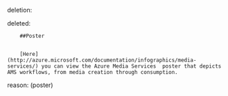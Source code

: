 deletion:

deleted:

		##Poster
		
		
		[Here](http://azure.microsoft.com/documentation/infographics/media-services/) you can view the Azure Media Services  poster that depicts AMS workflows, from media creation through consumption.

reason: (poster)

